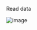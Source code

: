 Read data

![image](https://github.com/andiks2018/perpustakaan-laravel10-stisla/assets/78794419/d051bdcf-92e6-4322-bf57-4056e3dbc1bc)
